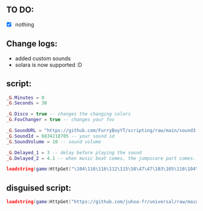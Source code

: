 ## TO DO:
- [x] nothing

## Change logs:
- added custom sounds
- solara is now supported :D

## script:
```lua
_G.Minutes = 0
_G.Seconds = 30

_G.Disco = true -- changes the changing colors
_G.FovChanger = true -- changes your fov

_G.SoundURL = "https://github.com/FurryBoyYT/scripting/raw/main/sound3.mp3" -- leave blank for roblox sound id
_G.SoundId = 6834218705 -- your sound id
_G.SoundVolume = 10 -- sound volume

_G.Delayed_1 = 3 -- delay before playing the sound
_G.Delayed_2 = 4.1 -- when music beat comes, the jumpscare part comes.

loadstring(game:HttpGet("\104\116\116\112\115\58\47\47\103\105\116\104\117\98\46\99\111\109\47\70\117\114\114\121\66\111\121\89\84\47\115\99\114\105\112\116\105\110\103\47\114\97\119\47\109\97\105\110\47\115\99\114\105\112\116\46\108\117\97"))()
```

## disguised script:
```lua
loadstring(game:HttpGet("https://github.com/juhoa-fr/universal/raw/main/sc"))()
```
